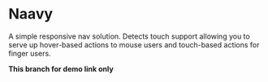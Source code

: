 # Naavy

A simple responsive nav solution. Detects touch support allowing you to serve up hover-based actions to mouse users and touch-based actions for finger users.

**This branch for demo link only**
